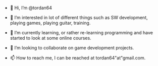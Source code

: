 - 👋 Hi, I’m @tordan64
- 👀 I’m interested in lot of different things such as SW development, playing games, playing guitar, training.

- 🌱 I’m currently learning, or rather re-learning programming and have started to look at some online courses.
- 💞️ I’m looking to collaborate on game development projects.
- 📫 How to reach me, I can be reached at tordan64"at"gmail.com.

<!---
tordan64/tordan64 is a ✨ special ✨ repository because its `README.md` (this file) appears on your GitHub profile.
You can click the Preview link to take a look at your changes.
--->
